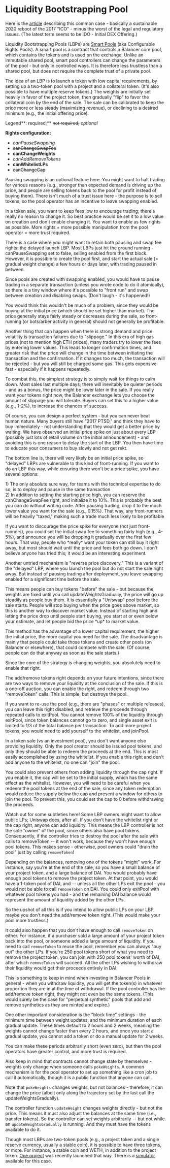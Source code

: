 # Liquidity Bootstrapping Pool

Here is the [article](https://balancer.finance/2020/03/04/building-liquidity-into-token-distribution/) describing this common case - basically a sustainable 2020 reboot of the 2017 "ICO" - minus the worst of the legal and regulatory issues. \(The latest term seems to be IDO - Initial DEX Offering.\)

Liquidity Bootstrapping Pools \(LBPs\) are [Smart Pools](../../smart-contracts/smart-pools/) \(aka Configurable Rights Pools\). A smart pool is a contract that controls a Balancer core pool, which contains the tokens and is used on the exchange. Unlike an immutable shared pool, smart pool controllers can change the parameters of the pool - but only in controlled ways. It is therefore less trustless than a shared pool, but does not require the complete trust of a private pool.

The idea of an LBP is to launch a token with low capital requirements, by setting up a two-token pool with a project and a collateral token. \(It's also possible to have multiple reserve tokens.\) The weights are initially set heavily in favor of the project token, then gradually "flip" to favor the collateral coin by the end of the sale. The sale can be calibrated to keep the price more or less steady \(maximizing revenue\), or declining to a desired minimum \(e.g., the initial offering price\).

Legend**: required;** ~~not required;~~ _optional_

**Rights configuration:**

* _canPauseSwapping_
* ~~canChangeSwapFee~~
* **canChangeWeights**
* _canAddRemoveTokens_
* **canWhitelistLPs**
* ~~canChangeCap~~

Pausing swapping is an optional feature here. You might want to halt trading for various reasons \(e.g., stronger than expected demand is driving up the price, and people are selling tokens back to the pool for profit instead of buying them\). There isn't much of a trust issue here - the purpose is to sell tokens, so the pool operator has an incentive to leave swapping enabled.

In a token sale, you want to keep fees low to encourage trading; there's really no reason to change it. So best practice would be set it to a low value on creation and don't enable changing it. You want to enable as few rights as possible. More rights = more possible manipulation from the pool operator = more trust required.

There is a case where you might want to retain both pausing and swap fee rights: the delayed launch LBP. Most LBPs just hit the ground running - canPauseSwapping set to false, selling enabled from the first block. However, it is possible to create the pool first, and start the actual sale \(= gradual weight change\) a few hours or days later, with trading paused in between.

Since pools are created with swapping enabled, you would have to pause trading in a separate transaction \(unless you wrote code to do it atomically\), so there is a tiny window where it's possible to "front run" and swap between creation and disabling swaps. \(Don't laugh - it's happened!\)

You would think this wouldn't be much of a problem, since they would be buying at the initial price \(which should be set higher than market\). The price generally stays fairly steady or decreases during the sale, so front-running \(or bots/arber activity in general\) should not generally be profitable.

Another thing that can happen when there is strong demand and price volatility is transaction failures due to "slippage." In this era of high gas prices \(not to mention high ETH prices\), many traders try to lower the fees by entering lower values. This leads to longer confirmation times, and greater risk that the price will change in the time between initiating the transaction and the confirmation. If it changes too much, the transaction will be rejected - but you will still be charged some gas. This gets expensive fast - especially if it happens repeatedly.

To combat this, the simplest strategy is to simply wait for things to calm down. Most sales last multiple days; there will inevitably be quieter periods - and as a bonus, the price might be lower later in the sale. If you really want your tokens right now, the Balancer exchange lets you choose the amount of slippage you will tolerate. Buyers can set this to a higher value \(e.g., 1-2%\), to increase the chances of success.

Of course, you can design a perfect system - but you can never beat human nature. Many buyers still have "2017 PTSD," and think they have to buy immediately - not understanding that they would get a better price by waiting. We have observed an initial price spike on just about every LBP \(possibly just lots of retail volume on the initial announcement\) - and avoiding this is one reason to delay the start of the LBP. You then have time to educate your consumers to buy slowly and not get rekt.

The bottom line is, there will very likely be an initial price spike, so "delayed" LBPs are vulnerable to this kind of front-running. If you want to do an LBP this way, while ensuring there won't be a price spike, you have several options:

1\) The only absolute sure way, for teams with the technical expertise to do so, is to deploy and pause in the same transaction  
2\) In addition to setting the starting price high, you can reserve the canChangeSwapFee right, and initialize it to 10%. This is probably the best you can do without writing code. After pausing trading, drop it to the much lower value you want for the sale \(e.g., 0.15%\). That way, any front-runners will be heavily "taxed," making such a trade much less likely to be profitable

If you want to discourage the price spike for everyone \(not just front-runners\), you could set the initial swap fee to something fairly high \(e.g., 4-5%\), and announce you will be dropping it gradually over the first few hours. That way, people who \*really\* want your token can still buy it right away, but most should wait until the price and fees both go down. I don't believe anyone has tried this; it would be an interesting experiment.

Another untried mechanism is "reverse price discovery." This is a variant of the "delayed" LBP, where you launch the pool but do not start the sale right away. But instead of pausing trading after deployment, you leave swapping enabled for a significant time before the sale.

This means people can buy tokens "before" the sale - but because the weights are fixed until you call updateWeightsGradually, the price will go up steadily as people buy them. It is essentially a "Uniswap" pool before the sale starts. People will stop buying when the price goes above market, so this is another way to discover market value. Instead of starting high and letting the price drop until people start buying, you start at or even below your estimate, and let people bid the price \*up\* to market value.

This method has the advantage of a lower capital requirement; the higher the initial price, the more capital you need for the sale. The disadvantage is mainly that people could take those tokens and create other pools \(on Balancer or elsewhere\), that could compete with the sale. \(Of course, people can do that anyway as soon as the sale starts.\)

Since the core of the strategy is changing weights, you absolutely need to enable that right.

The add/remove tokens right depends on your future intentions, since there are two ways to remove your liquidity at the conclusion of the sale. If this is a one-off auction, you can enable the right, and redeem through two "removeToken" calls. This is simple, but destroys the pool.

If you want to re-use the pool \(e.g., there are "phases" or multiple releases\), you can leave this right disabled, and retrieve the proceeds through repeated calls to exitPool. You cannot remove 100% of the liquidity through exitPool, since token balances cannot go to zero, and single asset exit is limited to 1/3 of the total balance per transaction. To add more project tokens, you would need to add yourself to the whitelist, and joinPool.

In a token sale \(vs an investment pool\), you don't want anyone else providing liquidity. Only the pool creator should be issued pool tokens, and only they should be able to redeem the proceeds at the end. This is most easily accomplished by using the whitelist. If you enable this right and don't add anyone to the whitelist, no one can "join" the pool.

You could also prevent others from adding liquidity through the cap right. If you enable it, the cap will be set to the initial supply, which has the same effect as the whitelist. However, you will need to be careful when you redeem the pool tokens at the end of the sale, since any token redemption would reduce the supply below the cap and present a window for others to join the pool. To prevent this, you could set the cap to 0 before withdrawing the proceeds.

Watch out for some subtleties here! Some LBP owners might want to allow public LPs; Uniswap does, after all. If you don't have the whitelist right or the cap right, anyone can add liquidity. This means the LBP controller is not the sole "owner" of the pool, since others also have pool tokens. Consequently, if the controller tries to destroy the pool after the sale with calls to removeToken -- it won't work, because they won't have enough pool tokens. This makes sense - otherwise, pool owners could "drain the pool" just by calling `removeToken`!

Depending on the balances, removing one of the tokens "might" work. For instance, say you're at the end of the sale, so you have a small balance of your project token, and a large balance of DAI. You would probably have enough pool tokens to remove the project token. At that point, you would have a 1-token pool of DAI, and -- unless all the other LPs exit the pool - you would not be able to call `removeToken` on DAI. You could only exitPool with whatever pool tokens you had - and the remaining DAI balance would represent the amount of liquidity added by the other LPs.

So the upshot of all this is if you intend to allow public LPs on your LBP, maybe you don't need the add/remove token right. \(This would make your pool more trustless.\)

It could also happen that you don't have enough to call `removeToken` on either. For instance, if a purchaser sold a large amount of your project token back into the pool, or someone added a large amount of liquidity. If you need to call `removeToken` to reuse the pool, remember you can always "buy out" the other LPs. If you're 250 pool tokens short of what you need to remove the project token, you can join with 250 pool tokens' worth of DAI, after which `removeToken` will succeed. All the other LPs wishing to withdraw their liquidity would get their proceeds entirely in DAI.

This is something to keep in mind when investing in Balancer Pools in general - when you withdraw liquidity, you will get the token\(s\) in whatever proportion they are in at the time of withdrawal. If the pool controller has the add/remove token right, they might not even be the same tokens. \(This would surely be the case for "perpetual synthetic" pools that add and remove synthetics as they are minted and expire.\)

One other important consideration is the "block time" settings - the minimum time between weight updates, and the minimum duration of each gradual update. These times default to 2 hours and 2 weeks, meaning the weights cannot change faster than every 2 hours, and once you start a gradual update, you cannot add a token or do a manual update for 2 weeks.

You can make these periods arbitrarily short \(even zero\), but then the pool operators have greater control, and more trust is required.

Also keep in mind that contracts cannot change state by themselves - weights only change when someone calls `pokeWeights`. A common mechanism is for the pool operator to set up something like a cron job to call it automatically, though it is a public function that anyone can call.

Note that `pokeWeights` changes weights, but not balances - therefore, it can change the price \(albeit only along the trajectory set by the last call the updateWeightsGradually\).

The controller function `updateWeight` changes weights directly - but not the price. This means it must also adjust the balances at the same time \(i.e., transfer tokens\). So the controller can set weights arbitrarily -- but not while an `updateWeightsGradually` is running. And they must have the tokens available to do it.

Though most LBPs are two-token pools \(e.g., a project token and a single reserve currency, usually a stable coin\), it is possible to have three tokens, or more. For instance, a stable coin and WETH, in addition to the project token. [One project](https://pools.balancer.exchange/#/pool/0x10996ec4f3e7a1b314ebd966fa8b1ad0fe0f8307/) was recently launched that way. There is a [simulator](https://docs.google.com/spreadsheets/d/10434m342Rt0rTarCd2SCtMizT9GrMHrK/edit#gid=1694604160) available for this case.

